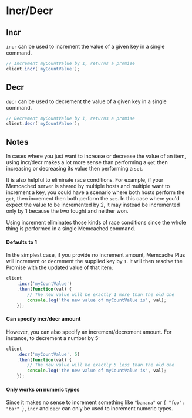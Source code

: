 # Incr/Decr

## Incr
`incr` can be used to increment the value of a given key in a single command.

```javascript
// Increment myCountValue by 1, returns a promise
client.incr('myCountValue');
```

## Decr
`decr` can be used to decrement the value of a given key in a single command.

```javascript
// Decrement myCountValue by 1, returns a promise
client.decr('myCountValue');
```

## Notes

In cases where you just want to increase or decrease the value of an item, using
incr/decr makes a lot more sense than performing a `get` then increasing or
decreasing its value then performing a `set`.

It is also helpful to eliminate race conditions. For example, if your Memcached
server is shared by multiple hosts and multiple want to increment a key, you
could have a scenario where both hosts perform the `get`, then increment then
both perform the `set`. In this case where you'd expect the value to be
incremented by 2, it may instead be incremented only by 1 because the two fought
and neither won.

Using increment eliminates those kinds of race conditions since the whole thing
is performed in a single Memcached command.

#### Defaults to 1

In the simplest case, if you provide no increment amount, Memcache Plus will
increment or decrement the supplied key by `1`. It will then resolve the Promise
with the updated value of that item.

```javascript
client
    .incr('myCountValue')
    .then(function(val) {
        // The new value will be exactly 1 more than the old one
        console.log('the new value of myCountValue is', val);
    });
```

#### Can specify incr/decr amount

However, you can also specify an increment/decrement amount. For instance, to
decrement a number by 5:

```javascript
client
    .decr('myCountValue', 5)
    .then(function(val) {
        // The new value will be exactly 5 less than the old one
        console.log('the new value of myCountValue is', val);
    });
```

#### Only works on numeric types

Since it makes no sense to increment something like `"banana"` or
`{ "foo": "bar" }`, `incr` and `decr` can only be used to increment numeric
types.
